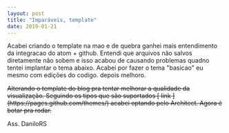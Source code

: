 ```yaml
---
layout: post
title: "Imparáveis, template"
date: 2019-01-21
---
```


Acabei criando o template na mao e de quebra ganhei mais entendimento da integracao do atom + github. Entendi que arquivos não salvos diretamente não sobem e isso acabou de causando problemas quadno tentei implantar o tema abaixo. Acabei por fazer o tema "basicao" eu mesmo com edições do codigo. depois melhoro.

<strike>
Alterando o template do blog pra tentar melhorar a qualidade da visualização.
Seguindo os tipos que são suportados [ link ] (https://pages.github.com/themes/) acabei optando pelo Architect. Agora é botar pra rodar.</strike>

Ass. DaniloRS
